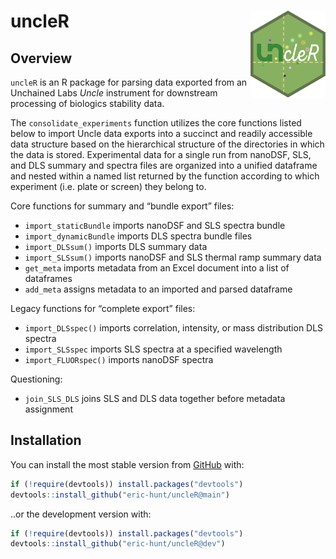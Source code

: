 
<!-- README.md is generated from README.Rmd. Please edit that file -->

# uncleR <img src='man/figures/logo.png' align="right" height="139" />

<!-- badges: start -->
<!-- badges: end -->

## Overview

`uncleR` is an R package for parsing data exported from an Unchained
Labs *Uncle* instrument for downstream processing of biologics stability
data.

The `consolidate_experiments` function utilizes the core functions
listed below to import Uncle data exports into a succinct and readily
accessible data structure based on the hierarchical structure of the
directories in which the data is stored. Experimental data for a single
run from nanoDSF, SLS, and DLS summary and spectra files are organized
into a unified dataframe and nested within a named list returned by the
function according to which experiment (i.e. plate or screen) they
belong to.

Core functions for summary and “bundle export” files:

-   `import_staticBundle` imports nanoDSF and SLS spectra bundle
-   `import_dynamicBundle` imports DLS spectra bundle files
-   `import_DLSsum()` imports DLS summary data
-   `import_SLSsum()` imports nanoDSF and SLS thermal ramp summary data
-   `get_meta` imports metadata from an Excel document into a list of
    dataframes
-   `add_meta` assigns metadata to an imported and parsed dataframe

Legacy functions for “complete export” files:

-   `import_DLSspec()` imports correlation, intensity, or mass
    distribution DLS spectra
-   `import_SLSspec` imports SLS spectra at a specified wavelength
-   `import_FLUORspec()` imports nanoDSF spectra

Questioning:

-   `join_SLS_DLS` joins SLS and DLS data together before metadata
    assignment

## Installation

<!--
You can install the released version of uncleR from [CRAN](https://CRAN.R-project.org) with:

``` r
install.packages("uncleR")
```
-->

You can install the most stable version from
[GitHub](https://github.com/) with:

``` r
if (!require(devtools)) install.packages("devtools")
devtools::install_github("eric-hunt/uncleR@main")
```

..or the development version with:

``` r
if (!require(devtools)) install.packages("devtools")
devtools::install_github("eric-hunt/uncleR@dev")
```

<!--
## Example

This is a basic example which shows you how to solve a common problem:


```r
## library(uncleR)
## basic example code
```
-->
